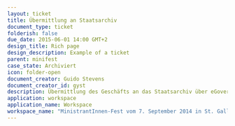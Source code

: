 ```yaml
---
layout: ticket
title: Übermittlung an Staatsarchiv
document_type: ticket
folderish: false
due_date: 2015-06-01 14:00 GMT+2
design_title: Rich page
design_description: Example of a ticket
parent: minifest
case_state: Archiviert
icon: folder-open
document_creator: Guido Stevens
document_creator_id: gyst
description: Übermittlung des Geschäfts an das Staatsarchiv über eGovernment Schnittstelle.
application: workspace
application_name: Workspace
workspace_name: "MinistrantInnen-Fest vom 7. September 2014 in St. Gallen"
---
```




